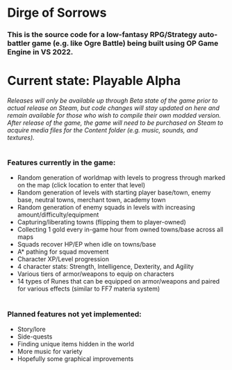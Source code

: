 # Dirge of Sorrows
### This is the source code for a low-fantasy RPG/Strategy auto-battler game (e.g. like Ogre Battle) being built using OP Game Engine in VS 2022.
#
# Current state: Playable Alpha
###### Releases will only be available up through Beta state of the game prior to actual release on Steam, but code changes will stay updated on here and remain available for those who wish to compile their own modded version. After release of the game, the game will need to be purchased on Steam to acquire media files for the Content folder (e.g. music, sounds, and textures).
# 
### Features currently in the game:
- Random generation of worldmap with levels to progress through marked on the map (click location to enter that level)
- Random generation of levels with starting player base/town, enemy base, neutral towns, merchant town, academy town
- Random generation of enemy squads in levels with increasing amount/difficulty/equipment
- Capturing/liberating towns (flipping them to player-owned)
- Collecting 1 gold every in-game hour from owned towns/base across all maps
- Squads recover HP/EP when idle on towns/base
- A* pathing for squad movement
- Character XP/Level progression
- 4 character stats: Strength, Intelligence, Dexterity, and Agility
- Various tiers of armor/weapons to equip on characters
- 14 types of Runes that can be equipped on armor/weapons and paired for various effects (similar to FF7 materia system)
#
### Planned features not yet implemented:
- Story/lore
- Side-quests
- Finding unique items hidden in the world
- More music for variety
- Hopefully some graphical improvements
